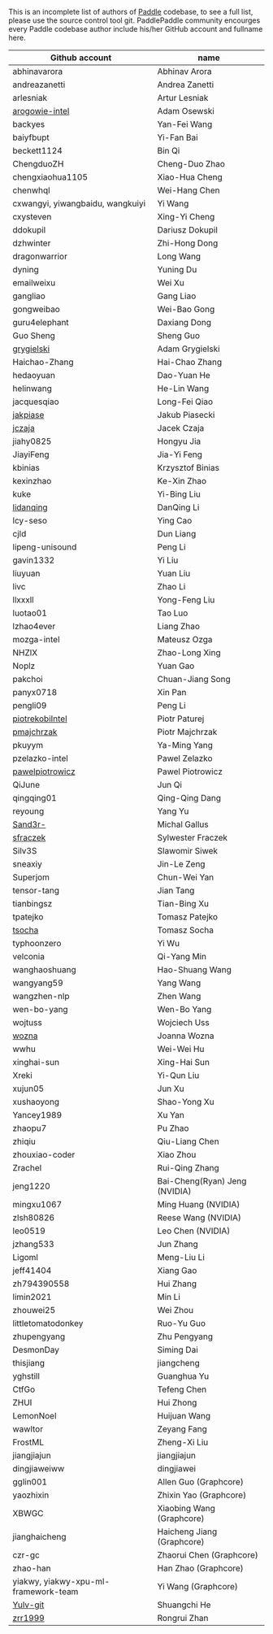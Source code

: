 This is an incomplete list of authors of [Paddle](https://github.com/PaddlePaddle/Paddle/) codebase, to see a full list, please use the source control tool git. PaddlePaddle community encourges every Paddle codebase author include his/her GitHub account and fullname here.


| Github account | name |
|---|---|
| abhinavarora | Abhinav Arora |
| andreazanetti | Andrea Zanetti |
| arlesniak | Artur Lesniak |
| [arogowie-intel](https://raw.githubusercontent.com/jakpiase/Paddle/new_paddle_intel_authors/img/img.jpg) | Adam Osewski |
| backyes | Yan-Fei Wang |
| baiyfbupt | Yi-Fan Bai |
| beckett1124 | Bin Qi |
| ChengduoZH | Cheng-Duo Zhao|
| chengxiaohua1105 | Xiao-Hua Cheng |
| chenwhql | Wei-Hang Chen |
| cxwangyi, yiwangbaidu, wangkuiyi | Yi Wang |
| cxysteven | Xing-Yi Cheng |
| ddokupil | Dariusz Dokupil |
| dzhwinter | Zhi-Hong Dong |
| dragonwarrior | Long Wang |
| dyning | Yuning Du |
| emailweixu | Wei Xu |
| gangliao | Gang Liao |
| gongweibao | Wei-Bao Gong |
| guru4elephant | Daxiang Dong |
| Guo Sheng | Sheng Guo |
| [grygielski](https://raw.githubusercontent.com/jczaja/Paddle/paddle-poland-team/doc/images/paddle_poland_team.jpg)| Adam Grygielski |
| Haichao-Zhang | Hai-Chao Zhang |
| hedaoyuan | Dao-Yuan He |
| helinwang | He-Lin Wang |
| jacquesqiao | Long-Fei Qiao |
| [jakpiase](https://raw.githubusercontent.com/jakpiase/Paddle/new_paddle_intel_authors/img/img.jpg) | Jakub Piasecki |
| [jczaja](https://raw.githubusercontent.com/jakpiase/Paddle/new_paddle_intel_authors/img/img.jpg) | Jacek Czaja |
| jiahy0825 | Hongyu Jia |
| JiayiFeng | Jia-Yi Feng |
| kbinias | Krzysztof Binias |
| kexinzhao | Ke-Xin Zhao |
| kuke | Yi-Bing Liu |
| [lidanqing](https://raw.githubusercontent.com/jczaja/Paddle/paddle-poland-team/doc/images/paddle_poland_team.jpg) | DanQing Li |
| lcy-seso | Ying Cao |
| cjld | Dun Liang |
| lipeng-unisound | Peng Li |
| gavin1332 | Yi Liu |
| liuyuan | Yuan Liu |
| livc | Zhao Li |
| llxxxll | Yong-Feng Liu |
| luotao01 | Tao Luo |
| lzhao4ever | Liang Zhao |
| mozga-intel | Mateusz Ozga |
| NHZlX | Zhao-Long Xing |
| Noplz | Yuan Gao |
| pakchoi | Chuan-Jiang Song |
| panyx0718 | Xin Pan |
| pengli09 | Peng Li |
| [piotrekobiIntel](https://raw.githubusercontent.com/jakpiase/Paddle/new_paddle_intel_authors/img/img.jpg) | Piotr Paturej |
| [pmajchrzak](https://raw.githubusercontent.com/jakpiase/Paddle/new_paddle_intel_authors/img/img.jpg) | Piotr Majchrzak |
| pkuyym | Ya-Ming Yang |
| pzelazko-intel | Pawel Zelazko |
| [pawelpiotrowicz](https://raw.githubusercontent.com/jczaja/Paddle/paddle-poland-team/doc/images/paddle_poland_team.jpg)  | Pawel Piotrowicz |
| QiJune | Jun Qi |
| qingqing01 | Qing-Qing Dang |
| reyoung | Yang Yu |
| [Sand3r-](https://raw.githubusercontent.com/jczaja/Paddle/paddle-poland-team/doc/images/paddle_poland_team.jpg)| Michal Gallus |
| [sfraczek](https://raw.githubusercontent.com/jakpiase/Paddle/new_paddle_intel_authors/img/img.jpg)| Sylwester Fraczek |
| Silv3S | Slawomir Siwek |
| sneaxiy | Jin-Le Zeng |
| Superjom | Chun-Wei Yan |
| tensor-tang | Jian Tang |
| tianbingsz | Tian-Bing Xu |
| tpatejko | Tomasz Patejko |
| [tsocha](https://raw.githubusercontent.com/jakpiase/Paddle/new_paddle_intel_authors/img/img.jpg) | Tomasz Socha |
| typhoonzero | Yi Wu |
| velconia | Qi-Yang Min |
| wanghaoshuang | Hao-Shuang Wang |
| wangyang59 | Yang Wang |
| wangzhen-nlp | Zhen Wang |
| wen-bo-yang | Wen-Bo Yang |
| wojtuss | Wojciech Uss |
| [wozna](https://raw.githubusercontent.com/jakpiase/Paddle/new_paddle_intel_authors/img/img.jpg)| Joanna Wozna |
| wwhu | Wei-Wei Hu |
| xinghai-sun | Xing-Hai Sun |
| Xreki | Yi-Qun Liu |
| xujun05 | Jun Xu |
| xushaoyong | Shao-Yong Xu |
| Yancey1989 | Xu Yan |
| zhaopu7 | Pu Zhao |
| zhiqiu | Qiu-Liang Chen |
| zhouxiao-coder | Xiao Zhou |
| Zrachel | Rui-Qing Zhang |
| jeng1220 | Bai-Cheng(Ryan) Jeng (NVIDIA) |
| mingxu1067 | Ming Huang (NVIDIA) |
| zlsh80826 | Reese Wang (NVIDIA) |
| leo0519 | Leo Chen (NVIDIA) |
| jzhang533 | Jun Zhang |
| Ligoml | Meng-Liu Li |
| jeff41404 | Xiang Gao |
| zh794390558 | Hui Zhang |
| limin2021 | Min Li |
| zhouwei25 | Wei Zhou |
| littletomatodonkey | Ruo-Yu Guo |
| zhupengyang | Zhu Pengyang |
| DesmonDay | Siming Dai |
| thisjiang | jiangcheng |
| yghstill | Guanghua Yu |
| CtfGo | Tefeng Chen |
| ZHUI | Hui Zhong|
| LemonNoel | Huijuan Wang |
| wawltor | Zeyang Fang |
| FrostML | Zheng-Xi Liu |
| jiangjiajun | jiangjiajun |
| dingjiaweiww | dingjiawei |
| gglin001 | Allen Guo (Graphcore) |
| yaozhixin | Zhixin Yao (Graphcore) |
| XBWGC | Xiaobing Wang (Graphcore) |
| jianghaicheng | Haicheng Jiang (Graphcore) |
| czr-gc | Zhaorui Chen (Graphcore) |
| zhao-han | Han Zhao (Graphcore) |
| yiakwy, yiakwy-xpu-ml-framework-team | Yi Wang (Graphcore) |
| [Yulv-git](https://github.com/Yulv-git) | Shuangchi He |
| [zrr1999](https://github.com/zrr1999) | Rongrui Zhan |
